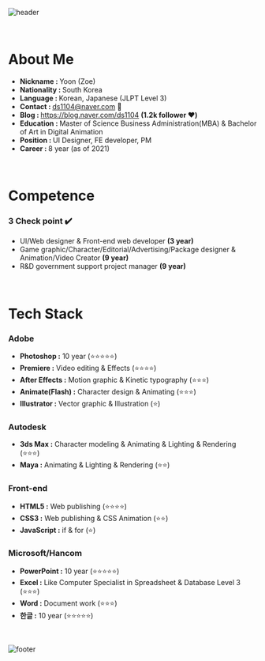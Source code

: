 ![header](https://capsule-render.vercel.app/api?type=transparent&height=200&section=header&text=Hello,&fontColor=363636&fontSize=100&fontAlignY=50&animation=fadeIn&desc=It's%20yoon-github.%20&descSize=25&descAlignY=80)

</br>

# About Me
- <b>Nickname : </b>Yoon (Zoe)
- <b>Nationality : </b>South Korea
- <b>Language : </b>Korean, Japanese (JLPT Level 3)
- <b>Contact : </b>ds1104@naver.com 📧
- <b>Blog : </b>https://blog.naver.com/ds1104 <b>(1.2k follower ❤️)</b>
- <b>Education : </b>Master of Science Business Administration(MBA) & Bachelor of Art in Digital Animation
- <b>Position : </b>UI Designer, FE developer, PM
- <b>Career : </b>8 year (as of 2021)

</br>

# Competence 
### 3 Check point ✔️ 
- UI/Web designer & Front-end web developer <b>(3 year)</b>
- Game graphic/Character/Editorial/Advertising/Package designer & Animation/Video Creator <b>(9 year)</b>
- R&D government support project manager <b>(9 year)</b>

</br>

# Tech Stack
### Adobe
- <b>Photoshop :</b> 10 year (⭐⭐⭐⭐⭐)
- <b>Premiere :</b> Video editing & Effects (⭐⭐⭐⭐)
- <b>After Effects :</b> Motion graphic & Kinetic typography (⭐⭐⭐)
- <b>Animate(Flash) :</b> Character design & Animating (⭐⭐⭐)
- <b>Illustrator :</b> Vector graphic & Illustration (⭐)
### Autodesk
- <b>3ds Max :</b> Character modeling & Animating & Lighting & Rendering (⭐⭐⭐)
- <b>Maya :</b> Animating & Lighting & Rendering (⭐⭐)
### Front-end
- <b>HTML5 :</b> Web publishing (⭐⭐⭐⭐)
- <b>CSS3 :</b> Web publishing & CSS Animation (⭐⭐)
- <b>JavaScript :</b> if & for (⭐)
### Microsoft/Hancom
- <b>PowerPoint :</b> 10 year (⭐⭐⭐⭐⭐)
- <b>Excel :</b> Like Computer Specialist in Spreadsheet & Database Level 3 (⭐⭐⭐)
- <b>Word :</b> Document work (⭐⭐⭐)
- <b>한글 :</b> 10 year (⭐⭐⭐⭐⭐)

</br>

![footer](https://capsule-render.vercel.app/api?type=Rect&height=150&section=header&text=Read%20more..&color=363636&fontColor=ffffff&fontSize=50&fontAlignY=40&animation=twinkling&desc=Ask%20me%20for%20my%20portfolio!&descSize=25&descAlignY=65)

</br>
